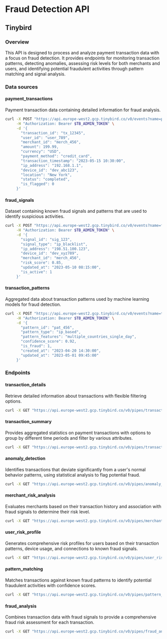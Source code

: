 
# Fraud Detection API

## Tinybird

### Overview
This API is designed to process and analyze payment transaction data with a focus on fraud detection. It provides endpoints for monitoring transaction patterns, detecting anomalies, assessing risk levels for both merchants and users, and identifying potential fraudulent activities through pattern matching and signal analysis.

### Data sources

#### payment_transactions
Payment transaction data containing detailed information for fraud analysis.

```bash
curl -X POST "https://api.europe-west2.gcp.tinybird.co/v0/events?name=payment_transactions" \
     -H "Authorization: Bearer $TB_ADMIN_TOKEN" \
     -d '{
       "transaction_id": "tx_12345",
       "user_id": "user_789",
       "merchant_id": "merch_456",
       "amount": 199.99,
       "currency": "USD",
       "payment_method": "credit_card",
       "transaction_timestamp": "2023-05-15 10:30:00",
       "ip_address": "192.168.1.1",
       "device_id": "dev_abc123",
       "location": "New York",
       "status": "completed",
       "is_flagged": 0
     }'
```

#### fraud_signals
Dataset containing known fraud signals and patterns that are used to identify suspicious activities.

```bash
curl -X POST "https://api.europe-west2.gcp.tinybird.co/v0/events?name=fraud_signals" \
     -H "Authorization: Bearer $TB_ADMIN_TOKEN" \
     -d '{
       "signal_id": "sig_123",
       "signal_type": "ip_blacklist",
       "ip_address": "198.51.100.123",
       "device_id": "dev_xyz789",
       "merchant_id": "merch_456",
       "risk_score": 0.85,
       "updated_at": "2023-05-10 08:15:00",
       "is_active": 1
     }'
```

#### transaction_patterns
Aggregated data about transaction patterns used by machine learning models for fraud detection.

```bash
curl -X POST "https://api.europe-west2.gcp.tinybird.co/v0/events?name=transaction_patterns" \
     -H "Authorization: Bearer $TB_ADMIN_TOKEN" \
     -d '{
       "pattern_id": "pat_456",
       "pattern_type": "ip_based",
       "pattern_features": "multiple_countries_single_day",
       "confidence_score": 0.92,
       "is_fraud": 1,
       "created_at": "2023-04-20 14:30:00",
       "updated_at": "2023-05-01 09:45:00"
     }'
```

### Endpoints

#### transaction_details
Retrieve detailed information about transactions with flexible filtering options.

```bash
curl -X GET "https://api.europe-west2.gcp.tinybird.co/v0/pipes/transaction_details.json?token=$TB_ADMIN_TOKEN&user_id=user_789&start_date=2023-05-01%2000:00:00&end_date=2023-05-31%2023:59:59&limit=10"
```

#### transaction_summary
Provides aggregated statistics on payment transactions with options to group by different time periods and filter by various attributes.

```bash
curl -X GET "https://api.europe-west2.gcp.tinybird.co/v0/pipes/transaction_summary.json?token=$TB_ADMIN_TOKEN&group_by=day&start_date=2023-05-01%2000:00:00&end_date=2023-05-31%2023:59:59&include_merchant=1"
```

#### anomaly_detection
Identifies transactions that deviate significantly from a user's normal behavior patterns, using statistical analysis to flag potential fraud.

```bash
curl -X GET "https://api.europe-west2.gcp.tinybird.co/v0/pipes/anomaly_detection.json?token=$TB_ADMIN_TOKEN&anomaly_threshold=2.5&start_date=2023-05-01%2000:00:00&end_date=2023-05-31%2023:59:59"
```

#### merchant_risk_analysis
Evaluates merchants based on their transaction history and association with fraud signals to determine their risk level.

```bash
curl -X GET "https://api.europe-west2.gcp.tinybird.co/v0/pipes/merchant_risk_analysis.json?token=$TB_ADMIN_TOKEN&min_transactions=50&risk_level_filter=High&sort_by=risk"
```

#### user_risk_profile
Generates comprehensive risk profiles for users based on their transaction patterns, device usage, and connections to known fraud signals.

```bash
curl -X GET "https://api.europe-west2.gcp.tinybird.co/v0/pipes/user_risk_profile.json?token=$TB_ADMIN_TOKEN&min_transactions=5&risk_level_filter=Medium&sort_by=risk"
```

#### pattern_matching
Matches transactions against known fraud patterns to identify potential fraudulent activities with confidence scores.

```bash
curl -X GET "https://api.europe-west2.gcp.tinybird.co/v0/pipes/pattern_matching.json?token=$TB_ADMIN_TOKEN&start_date=2023-05-01%2000:00:00&end_date=2023-05-31%2023:59:59"
```

#### fraud_analysis
Combines transaction data with fraud signals to provide a comprehensive fraud risk assessment for each transaction.

```bash
curl -X GET "https://api.europe-west2.gcp.tinybird.co/v0/pipes/fraud_analysis.json?token=$TB_ADMIN_TOKEN&min_risk_score=0.5&risk_level=High&limit=20"
```
